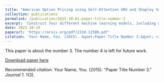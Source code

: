 ```yaml
---
title: "American Option Pricing using Self-Attention GRU and Shapley Value Interpretation"
collection: publications
permalink: /publication/2015-10-01-paper-title-number-3
excerpt: 'Construct four different machine learning models, including multilayer perceptron (MLP), long short-term memory (LSTM), self-attention LSTM, and self-attention gated recurrent unit (GRU) in comparison to the traditional binomial model.'
date: 2023-10-19
paperurl: 'https://arxiv.org/pdf/2310.12500.pdf'
citation: 'Your Name, You. (2015). &quot;Paper Title Number 3.&quot; <i>Journal 1</i>. 1(3).'
---
```


This paper is about the number 3. The number 4 is left for future work.

[Download paper here](http://academicpages.github.io/files/paper3.pdf)

Recommended citation: Your Name, You. (2015). "Paper Title Number 3." <i>Journal 1</i>. 1(3).
